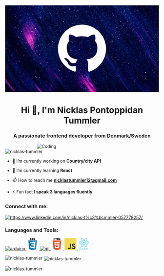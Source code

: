 ![logo](https://github.com/Nicklas-Tummler/Nicklas-Tummler/blob/main/GitHub__headpic.webp)

<h1 align="center">Hi 👋, I'm Nicklas Pontoppidan Tummler</h1>
<h3 align="center">A passionate frontend developer from Denmark/Sweden</h3>

<img align="right" alt="Coding" width="400" src="https://static.wixstatic.com/media/b313a9_89ebec0c5f384c65a9551f0c1ec18ca9~mv2.gif">

<p align="left"> <img src="https://komarev.com/ghpvc/?username=nicklas-tummler&label=Profile%20views&color=0e75b6&style=flat" alt="nicklas-tummler" /> </p>

- 🔭 I’m currently working on **Country/city API**

- 🌱 I’m currently learning **React**

- 📫 How to reach me **nicklastummler12@gmail.com**

- ⚡ Fun fact **I speak 3 languages fluently**

<h3 align="left">Connect with me:</h3>
<p align="left">
<a href="https://linkedin.com/in/https://www.linkedin.com/in/nicklas-t%c3%bcmmler-057778257/" target="blank"><img align="center" src="https://raw.githubusercontent.com/rahuldkjain/github-profile-readme-generator/master/src/images/icons/Social/linked-in-alt.svg" alt="https://www.linkedin.com/in/nicklas-t%c3%bcmmler-057778257/" height="30" width="40" /></a>
</p>

<h3 align="left">Languages and Tools:</h3>
<p align="left"> <a href="https://www.arduino.cc/" target="_blank" rel="noreferrer"> <img src="https://cdn.worldvectorlogo.com/logos/arduino-1.svg" alt="arduino" width="40" height="40"/> </a> <a href="https://www.w3schools.com/css/" target="_blank" rel="noreferrer"> <img src="https://raw.githubusercontent.com/devicons/devicon/master/icons/css3/css3-original-wordmark.svg" alt="css3" width="40" height="40"/> </a> <a href="https://git-scm.com/" target="_blank" rel="noreferrer"> <img src="https://www.vectorlogo.zone/logos/git-scm/git-scm-icon.svg" alt="git" width="40" height="40"/> </a> <a href="https://www.w3.org/html/" target="_blank" rel="noreferrer"> <img src="https://raw.githubusercontent.com/devicons/devicon/master/icons/html5/html5-original-wordmark.svg" alt="html5" width="40" height="40"/> </a> <a href="https://developer.mozilla.org/en-US/docs/Web/JavaScript" target="_blank" rel="noreferrer"> <img src="https://raw.githubusercontent.com/devicons/devicon/master/icons/javascript/javascript-original.svg" alt="javascript" width="40" height="40"/> </a> <a href="https://reactjs.org/" target="_blank" rel="noreferrer"> <img src="https://raw.githubusercontent.com/devicons/devicon/master/icons/react/react-original-wordmark.svg" alt="react" width="40" height="40"/> </a> </p>

<p><img align="left" src="https://github-readme-stats.vercel.app/api/top-langs?username=nicklas-tummler&show_icons=true&locale=en&layout=compact" alt="nicklas-tummler" /></p>

<p>&nbsp;<img align="center" src="https://github-readme-stats.vercel.app/api?username=nicklas-tummler&show_icons=true&locale=en" alt="nicklas-tummler" /></p>

<p><img align="center" src="https://github-readme-streak-stats.herokuapp.com/?user=nicklas-tummler&" alt="nicklas-tummler" /></p>



